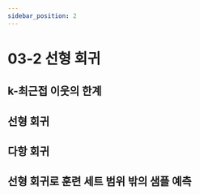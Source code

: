 ```yaml
---
sidebar_position: 2
---
```


# 03-2 선형 회귀

## k-최근접 이웃의 한계

## 선형 회귀

## 다항 회귀

## 선형 회귀로 훈련 세트 범위 밖의 샘플 예측